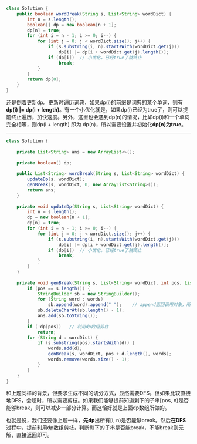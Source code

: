 ``` java
class Solution {
    public boolean wordBreak(String s, List<String> wordDict) {
        int n = s.length();
        boolean[] dp = new boolean[n + 1];
        dp[n] = true;
        for (int i = n - 1; i >= 0; i--) {
            for (int j = 0; j < wordDict.size(); j++) {
                if (s.substring(i, n).startsWith(wordDict.get(j)))
                    dp[i] |= dp[i + wordDict.get(j).length()];
                if (dp[i])  // 小优化，已经true了就终止
                    break;
            }
        }
        return dp[0];
    }
}
```

还是倒着更新dp。更新时遍历词典，如果dp(i)的前缀是词典的某个单词，则有**dp(i) |= dp(i + length)**。有一个小优化就是，如果dp(i)已经为true了，则可以提前终止遍历，加快速度。另外，这里也会遇到dp(n)的情况，比如dp(i)和一个单词完全相等，则dp(i + length) 即为 dp(n)，所以需要设置并初始化**dp(n)为true**。

------

``` java
class Solution {
    
    private List<String> ans = new ArrayList<>();
    
    private boolean[] dp;
    
    public List<String> wordBreak(String s, List<String> wordDict) {
        updateDp(s, wordDict);
        genBreak(s, wordDict, 0, new ArrayList<String>());
        return ans;
    }
    
    private void updateDp(String s, List<String> wordDict) {
        int n = s.length();
        dp = new boolean[n + 1];
        dp[n] = true;
        for (int i = n - 1; i >= 0; i--) {
            for (int j = 0; j < wordDict.size(); j++) {
                if (s.substring(i, n).startsWith(wordDict.get(j)))
                    dp[i] |= dp[i + wordDict.get(j).length()];
                if (dp[i])  // 小优化，已经true了就终止
                    break;
            }
        }
    }
    
    private void genBreak(String s, List<String> wordDict, int pos, List<String> words) {
        if (pos == s.length()) {
            StringBuilder sb = new StringBuilder();
            for (String word : words)
                sb.append(word).append(" ");	// append返回调用对象，所以能链式调用
            sb.deleteCharAt(sb.length() - 1);
            ans.add(sb.toString());
        }
        if (!dp[pos])	// 利用dp数组剪枝
            return;
        for (String d : wordDict) {
            if (s.substring(pos).startsWith(d)) {
                words.add(d);
                genBreak(s, wordDict, pos + d.length(), words);
                words.remove(words.size() - 1);
            }
        }
    }
}
```

和上题同样的背景，但要求生成不同的切分方式，显然需要DFS。但如果比较直接地DFS，会超时，所以需要剪枝。如果我们能够提前知道剩下的子串[pos, n)是否能够break，则可以减少一部分计算。而这恰好就是上面dp数组所做的。

也就是说，我们还要像上题一样，**先dp**出所有[i, n)是否能够break。然后**在DFS**过程中，提前利用dp数组剪枝，判断剩下的子串是否能break，不能break则无解，直接返回即可。